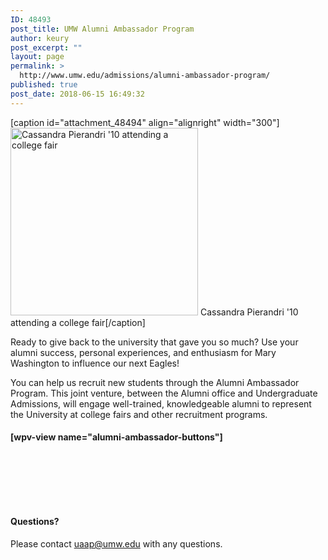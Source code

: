 ```yaml
---
ID: 48493
post_title: UMW Alumni Ambassador Program
author: keury
post_excerpt: ""
layout: page
permalink: >
  http://www.umw.edu/admissions/alumni-ambassador-program/
published: true
post_date: 2018-06-15 16:49:32
---
```

[caption id="attachment_48494" align="alignright" width="300"]<img class="wp-image-48494 size-medium" src="http://www.umw.edu/admissions/wp-content/uploads/sites/6/2018/06/Alumni-College-Fair-300x300.jpg" alt="Cassandra Pierandri '10 attending a college fair" width="300" height="300" /> Cassandra Pierandri '10 attending a college fair[/caption]
<p class="pageIntroText">Ready to give back to the university that gave you so much? Use your alumni success, personal experiences, and enthusiasm for Mary Washington to influence our next Eagles!</p>
You can help us recruit new students through the Alumni Ambassador Program. This joint venture, between the Alumni office and Undergraduate Admissions, will engage well-trained, knowledgeable alumni to represent the University at college fairs and other recruitment programs.
<h4>[wpv-view name="alumni-ambassador-buttons"]</h4>
<h4></h4>
&nbsp;

&nbsp;

&nbsp;
<h4>Questions?</h4>
Please contact <a href="mailto:uaap@umw.edu">uaap@umw.edu</a> with any questions.